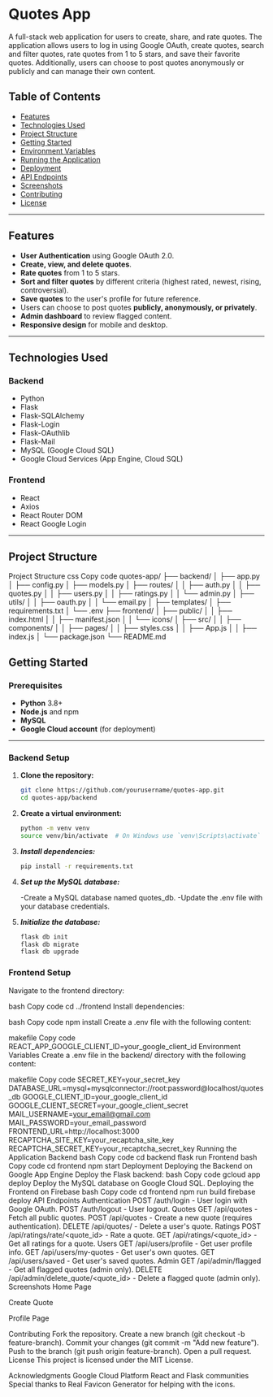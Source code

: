 # Quotes App

A full-stack web application for users to create, share, and rate quotes. The application allows users to log in using Google OAuth, create quotes, search and filter quotes, rate quotes from 1 to 5 stars, and save their favorite quotes. Additionally, users can choose to post quotes anonymously or publicly and can manage their own content.

## Table of Contents
- [Features](#features)
- [Technologies Used](#technologies-used)
- [Project Structure](#project-structure)
- [Getting Started](#getting-started)
- [Environment Variables](#environment-variables)
- [Running the Application](#running-the-application)
- [Deployment](#deployment)
- [API Endpoints](#api-endpoints)
- [Screenshots](#screenshots)
- [Contributing](#contributing)
- [License](#license)

---

## Features
- **User Authentication** using Google OAuth 2.0.
- **Create, view, and delete quotes**.
- **Rate quotes** from 1 to 5 stars.
- **Sort and filter quotes** by different criteria (highest rated, newest, rising, controversial).
- **Save quotes** to the user's profile for future reference.
- Users can choose to post quotes **publicly, anonymously, or privately**.
- **Admin dashboard** to review flagged content.
- **Responsive design** for mobile and desktop.

---

## Technologies Used
### Backend
- Python
- Flask
- Flask-SQLAlchemy
- Flask-Login
- Flask-OAuthlib
- Flask-Mail
- MySQL (Google Cloud SQL)
- Google Cloud Services (App Engine, Cloud SQL)

### Frontend
- React
- Axios
- React Router DOM
- React Google Login

---

## Project Structure
Project Structure
css
Copy code
quotes-app/
├── backend/
│   ├── app.py
│   ├── config.py
│   ├── models.py
│   ├── routes/
│   │   ├── auth.py
│   │   ├── quotes.py
│   │   ├── users.py
│   │   ├── ratings.py
│   │   └── admin.py
│   ├── utils/
│   │   ├── oauth.py
│   │   └── email.py
│   ├── templates/
│   ├── requirements.txt
│   └── .env
├── frontend/
│   ├── public/
│   │   ├── index.html
│   │   ├── manifest.json
│   │   └── icons/
│   ├── src/
│   │   ├── components/
│   │   ├── pages/
│   │   ├── styles.css
│   │   ├── App.js
│   │   ├── index.js
│   └── package.json
└── README.md
## Getting Started

### Prerequisites
- **Python** 3.8+
- **Node.js** and npm
- **MySQL**
- **Google Cloud account** (for deployment)

---

### Backend Setup

1. **Clone the repository:**
   ```bash
   git clone https://github.com/yourusername/quotes-app.git
   cd quotes-app/backend
   
2. **Create a virtual environment:**

   ```bash
   python -m venv venv
   source venv/bin/activate  # On Windows use `venv\Scripts\activate`
   
3. ***Install dependencies:***
   ```bash
   pip install -r requirements.txt
   
4. ***Set up the MySQL database:***

   -Create a MySQL database named quotes_db.
   -Update the .env file with your database credentials.
5. ***Initialize the database:***

   ```bash
   flask db init
   flask db migrate
   flask db upgrade

### Frontend Setup
Navigate to the frontend directory:

bash
Copy code
cd ../frontend
Install dependencies:

bash
Copy code
npm install
Create a .env file with the following content:

makefile
Copy code
REACT_APP_GOOGLE_CLIENT_ID=your_google_client_id
Environment Variables
Create a .env file in the backend/ directory with the following content:

makefile
Copy code
SECRET_KEY=your_secret_key
DATABASE_URL=mysql+mysqlconnector://root:password@localhost/quotes_db
GOOGLE_CLIENT_ID=your_google_client_id
GOOGLE_CLIENT_SECRET=your_google_client_secret
MAIL_USERNAME=your_email@gmail.com
MAIL_PASSWORD=your_email_password
FRONTEND_URL=http://localhost:3000
RECAPTCHA_SITE_KEY=your_recaptcha_site_key
RECAPTCHA_SECRET_KEY=your_recaptcha_secret_key
Running the Application
Backend
bash
Copy code
cd backend
flask run
Frontend
bash
Copy code
cd frontend
npm start
Deployment
Deploying the Backend on Google App Engine
Deploy the Flask backend:
bash
Copy code
gcloud app deploy
Deploy the MySQL database on Google Cloud SQL.
Deploying the Frontend on Firebase
bash
Copy code
cd frontend
npm run build
firebase deploy
API Endpoints
Authentication
POST /auth/login - User login with Google OAuth.
POST /auth/logout - User logout.
Quotes
GET /api/quotes - Fetch all public quotes.
POST /api/quotes - Create a new quote (requires authentication).
DELETE /api/quotes/<id> - Delete a user's quote.
Ratings
POST /api/ratings/rate/<quote_id> - Rate a quote.
GET /api/ratings/<quote_id> - Get all ratings for a quote.
Users
GET /api/users/profile - Get user profile info.
GET /api/users/my-quotes - Get user's own quotes.
GET /api/users/saved - Get user's saved quotes.
Admin
GET /api/admin/flagged - Get all flagged quotes (admin only).
DELETE /api/admin/delete_quote/<quote_id> - Delete a flagged quote (admin only).
Screenshots
Home Page

Create Quote

Profile Page

Contributing
Fork the repository.
Create a new branch (git checkout -b feature-branch).
Commit your changes (git commit -m "Add new feature").
Push to the branch (git push origin feature-branch).
Open a pull request.
License
This project is licensed under the MIT License.

Acknowledgments
Google Cloud Platform
React and Flask communities
Special thanks to Real Favicon Generator for helping with the icons.
